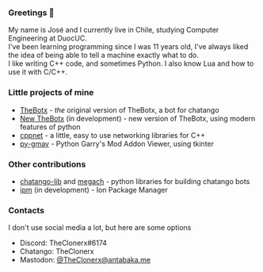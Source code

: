### Greetings 👋

My name is José and I currently live in Chile, studying Computer Engineering at DuocUC.<br/>
I've been learning programming since I was 11 years old, I've always liked the idea of being able to tell a machine exactly what to do.<br/>
I like writing C++ code, and sometimes Python. I also know Lua and how to use it with C/C++.<br/>

### Little projects of mine
- [TheBotx](//github.com/TheClonerx/thebotx) - *the* original version of TheBotx, a bot for chatango
- [New TheBotx](//github.com/TheClonerx/new-thebotx) (in development) - new version of TheBotx, using modern features of python
- [cppnet](//github.com/TheClonerx/cppnet) - a little, easy to use networking libraries for C++
- [py-gmav](//github.com/TheClonerx/py-gmav) - Python Garry's Mod  Addon Viewer, using tkinter

### Other contributions
- [chatango-lib](//github.com/neokuze/chatango-lib) and [megach](//github.com/LinkkG/megach) - python libraries for building chatango bots
- [ipm](//github.com/ionlang/ipm) (in development) - Ion Package Manager

### Contacts
I don't use social media a lot, but here are some options
- Discord: TheClonerx#6174
- Chatango: TheClonerx
- Mastodon: [@TheClonerx@antabaka.me](https://antabaka.me/@TheClonerx)
<!--
Welcome! Welcome to my profile!
You have chosen, or been chosen, to relocate to one of our finest remaining users.
I thought so much of my profile that I elected to establish my README.md here, in GitHub, so thoughtfully provided by our benefactors.
I've been proud to call this my home.
And so, whether you are here to stay, or passing through on your way to parts unknown - welcome.<br/>
It's safer here. 
<a rel="me" href="https://antabaka.me/@TheClonerx">Mastodon</a>
-->

